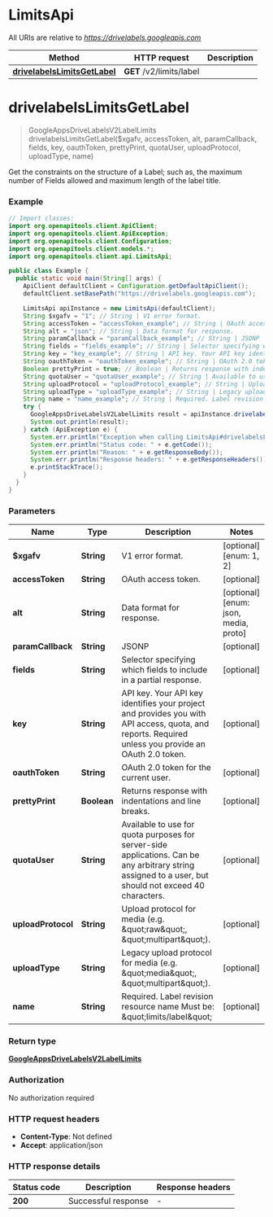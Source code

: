 # LimitsApi

All URIs are relative to *https://drivelabels.googleapis.com*

| Method | HTTP request | Description |
|------------- | ------------- | -------------|
| [**drivelabelsLimitsGetLabel**](LimitsApi.md#drivelabelsLimitsGetLabel) | **GET** /v2/limits/label |  |


<a id="drivelabelsLimitsGetLabel"></a>
# **drivelabelsLimitsGetLabel**
> GoogleAppsDriveLabelsV2LabelLimits drivelabelsLimitsGetLabel($xgafv, accessToken, alt, paramCallback, fields, key, oauthToken, prettyPrint, quotaUser, uploadProtocol, uploadType, name)



Get the constraints on the structure of a Label; such as, the maximum number of Fields allowed and maximum length of the label title.

### Example
```java
// Import classes:
import org.openapitools.client.ApiClient;
import org.openapitools.client.ApiException;
import org.openapitools.client.Configuration;
import org.openapitools.client.models.*;
import org.openapitools.client.api.LimitsApi;

public class Example {
  public static void main(String[] args) {
    ApiClient defaultClient = Configuration.getDefaultApiClient();
    defaultClient.setBasePath("https://drivelabels.googleapis.com");

    LimitsApi apiInstance = new LimitsApi(defaultClient);
    String $xgafv = "1"; // String | V1 error format.
    String accessToken = "accessToken_example"; // String | OAuth access token.
    String alt = "json"; // String | Data format for response.
    String paramCallback = "paramCallback_example"; // String | JSONP
    String fields = "fields_example"; // String | Selector specifying which fields to include in a partial response.
    String key = "key_example"; // String | API key. Your API key identifies your project and provides you with API access, quota, and reports. Required unless you provide an OAuth 2.0 token.
    String oauthToken = "oauthToken_example"; // String | OAuth 2.0 token for the current user.
    Boolean prettyPrint = true; // Boolean | Returns response with indentations and line breaks.
    String quotaUser = "quotaUser_example"; // String | Available to use for quota purposes for server-side applications. Can be any arbitrary string assigned to a user, but should not exceed 40 characters.
    String uploadProtocol = "uploadProtocol_example"; // String | Upload protocol for media (e.g. \"raw\", \"multipart\").
    String uploadType = "uploadType_example"; // String | Legacy upload protocol for media (e.g. \"media\", \"multipart\").
    String name = "name_example"; // String | Required. Label revision resource name Must be: \"limits/label\"
    try {
      GoogleAppsDriveLabelsV2LabelLimits result = apiInstance.drivelabelsLimitsGetLabel($xgafv, accessToken, alt, paramCallback, fields, key, oauthToken, prettyPrint, quotaUser, uploadProtocol, uploadType, name);
      System.out.println(result);
    } catch (ApiException e) {
      System.err.println("Exception when calling LimitsApi#drivelabelsLimitsGetLabel");
      System.err.println("Status code: " + e.getCode());
      System.err.println("Reason: " + e.getResponseBody());
      System.err.println("Response headers: " + e.getResponseHeaders());
      e.printStackTrace();
    }
  }
}
```

### Parameters

| Name | Type | Description  | Notes |
|------------- | ------------- | ------------- | -------------|
| **$xgafv** | **String**| V1 error format. | [optional] [enum: 1, 2] |
| **accessToken** | **String**| OAuth access token. | [optional] |
| **alt** | **String**| Data format for response. | [optional] [enum: json, media, proto] |
| **paramCallback** | **String**| JSONP | [optional] |
| **fields** | **String**| Selector specifying which fields to include in a partial response. | [optional] |
| **key** | **String**| API key. Your API key identifies your project and provides you with API access, quota, and reports. Required unless you provide an OAuth 2.0 token. | [optional] |
| **oauthToken** | **String**| OAuth 2.0 token for the current user. | [optional] |
| **prettyPrint** | **Boolean**| Returns response with indentations and line breaks. | [optional] |
| **quotaUser** | **String**| Available to use for quota purposes for server-side applications. Can be any arbitrary string assigned to a user, but should not exceed 40 characters. | [optional] |
| **uploadProtocol** | **String**| Upload protocol for media (e.g. \&quot;raw\&quot;, \&quot;multipart\&quot;). | [optional] |
| **uploadType** | **String**| Legacy upload protocol for media (e.g. \&quot;media\&quot;, \&quot;multipart\&quot;). | [optional] |
| **name** | **String**| Required. Label revision resource name Must be: \&quot;limits/label\&quot; | [optional] |

### Return type

[**GoogleAppsDriveLabelsV2LabelLimits**](GoogleAppsDriveLabelsV2LabelLimits.md)

### Authorization

No authorization required

### HTTP request headers

 - **Content-Type**: Not defined
 - **Accept**: application/json

### HTTP response details
| Status code | Description | Response headers |
|-------------|-------------|------------------|
| **200** | Successful response |  -  |

